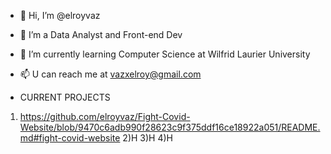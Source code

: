 - 👋 Hi, I’m @elroyvaz
- 👀 I’m  a Data Analyst and Front-end Dev
- 🌱 I’m currently learning Computer Science at Wilfrid Laurier University
- 📫 U can reach me at vazxelroy@gmail.com

- CURRENT PROJECTS
1) https://github.com/elroyvaz/Fight-Covid-Website/blob/9470c6adb990f28623c9f375ddf16ce18922a051/README.md#fight-covid-website
2)H
3)H
4)H

<!---
elroyvaz/elroyvaz is a ✨ special ✨ repository because its `README.md` (this file) appears on your GitHub profile.
You can click the Preview link to take a look at your changes.
--->
